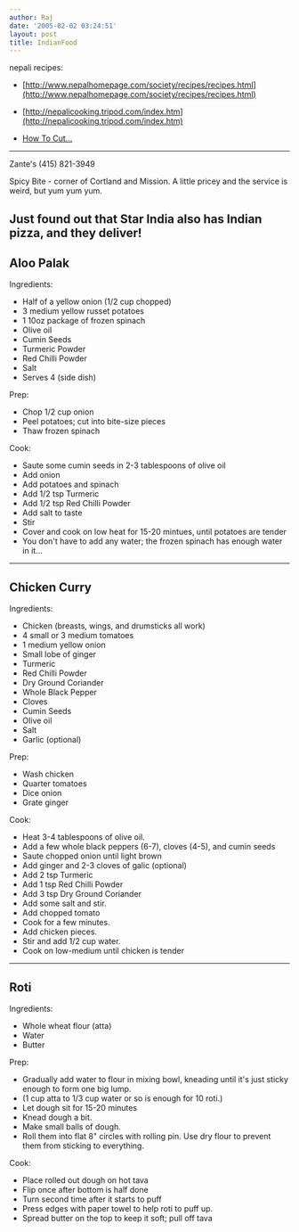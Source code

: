 ```yaml
---
author: Raj
date: '2005-02-02 03:24:51'
layout: post
title: IndianFood
---
```


nepali recipes: 

* [http://www.nepalhomepage.com/society/recipes/recipes.html](http://www.nepalhomepage.com/society/recipes/recipes.html)
* [http://nepalicooking.tripod.com/index.htm](http://nepalicooking.tripod.com/index.htm)

* [How To Cut...](http://www.hertzmann.com/articles/2005/fables/)
----
Zante's (415) 821-3949

Spicy Bite - corner of Cortland and Mission.  A little pricey and the service is weird, but yum yum yum.

Just found out that Star India also has Indian pizza, and they deliver!
----

## Aloo Palak

Ingredients:

* Half of a yellow onion (1/2 cup chopped)
* 3 medium yellow russet potatoes
* 1 10oz package of frozen spinach
* Olive oil
* Cumin Seeds
* Turmeric Powder
* Red Chilli Powder
* Salt
* Serves 4 (side dish)

Prep:

* Chop 1/2 cup onion
* Peel potatoes; cut into bite-size pieces
* Thaw frozen spinach

Cook:

* Saute some cumin seeds in 2-3 tablespoons of olive oil
* Add onion
* Add potatoes and spinach
* Add 1/2 tsp Turmeric
* Add 1/2 tsp Red Chilli Powder
* Add salt to taste
* Stir
* Cover and cook on low heat for 15-20 mintues, until potatoes are tender
* You don't have to add any water; the frozen spinach has enough water in it...

----

## Chicken Curry

Ingredients:

* Chicken (breasts, wings, and drumsticks all work)
* 4 small or 3 medium tomatoes
* 1 medium yellow onion
* Small lobe of ginger
* Turmeric
* Red Chilli Powder
* Dry Ground Coriander
* Whole Black Pepper
* Cloves
* Cumin Seeds
* OIive oil
* Salt
* Garlic (optional)

Prep:

* Wash chicken
* Quarter tomatoes
* Dice onion
* Grate ginger

Cook:

* Heat 3-4 tablespoons of olive oil.
* Add a few whole black peppers (6-7), cloves (4-5), and cumin seeds
* Saute chopped onion until light brown
* Add ginger and 2-3 cloves of galic (optional)
* Add 2 tsp Turmeric
* Add 1 tsp Red Chilli Powder
* Add 3 tsp Dry Ground Coriander
* Add some salt and stir.
* Add chopped tomato
* Cook for a few minutes.
* Add chicken pieces.
* Stir and add 1/2 cup water.
* Cook on low-medium until chicken is tender

----

## Roti

Ingredients:

* Whole wheat flour (atta)
* Water
* Butter

Prep:

* Gradually add water to flour in mixing bowl, kneading until it's just sticky enough to form one big lump.
* (1 cup atta to 1/3 cup water or so is enough for 10 roti.)
* Let dough sit for 15-20 minutes
* Knead dough a bit.
* Make small balls of dough.
* Roll them into flat 8" circles with rolling pin. Use dry flour to prevent them from sticking to everything.

Cook:

* Place rolled out dough on hot tava
* Flip once after bottom is half done
* Turn second time after it starts to puff
* Press edges with paper towel to help roti to puff up.
* Spread butter on the top to keep it soft; pull off tava
